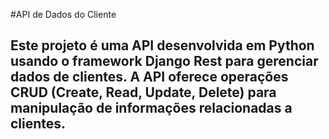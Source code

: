 #API de Dados do Cliente
## Este projeto é uma API desenvolvida em Python usando o framework Django Rest para gerenciar dados de clientes. A API oferece operações CRUD (Create, Read, Update, Delete) para manipulação de informações relacionadas a clientes.

